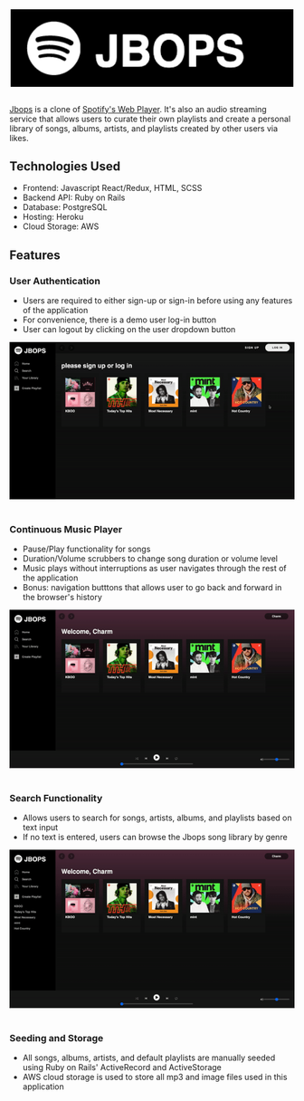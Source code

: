 <div align="center">
  <img src="app/assets/images/Jbops_logo.png" alt="logo" width="500" style="vertical-align:middle">
</div>

<br>

[Jbops](https://jbops.herokuapp.com/#/) is a clone of [Spotify's Web Player](https://open.spotify.com/). It's also an audio streaming service that allows users to curate their own playlists and create a personal library of songs, albums, artists, and playlists created by other users via likes.

## Technologies Used
- Frontend: Javascript React/Redux, HTML, SCSS
- Backend API: Ruby on Rails
- Database: PostgreSQL
- Hosting: Heroku
- Cloud Storage: AWS

## Features

### User Authentication 
- Users are required to either sign-up or sign-in before using any features of the application
- For convenience, there is a demo user log-in button 
- User can logout by clicking on the user dropdown button 
<div><img src="/app/assets/images/User_Auth.gif" alt="signup-demo"></div>
<br>

### Continuous Music Player 
- Pause/Play functionality for songs 
- Duration/Volume scrubbers to change song duration or volume level 
- Music plays without interruptions as user navigates through the rest of the application 
- Bonus: navigation butttons that allows user to go back and forward in the browser's history
<div><img src="/app/assets/images/Music_Player.gif" alt="music-player-demo"></div>
<br>

### Search Functionality 
- Allows users to search for songs, artists, albums, and playlists based on text input  
- If no text is entered, users can browse the Jbops song library by genre
<div><img src="/app/assets/images/Search.gif" alt="search-demo" width="600"></div>
<br>

### Seeding and Storage 
- All songs, albums, artists, and default playlists are manually seeded using Ruby on Rails' ActiveRecord and ActiveStorage
- AWS cloud storage is used to store all mp3 and image files used in this application 
